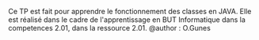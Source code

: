 Ce TP est fait pour apprendre le fonctionnement des classes en JAVA. Elle est réalisé dans le cadre de l'apprentissage en BUT Informatique dans la competences 2.01, dans la ressource 2.01.
@author : O.Gunes
